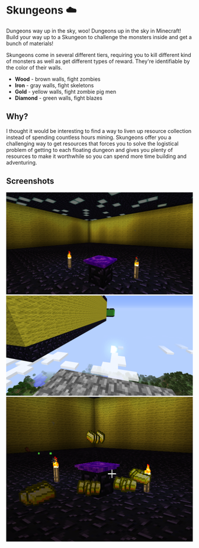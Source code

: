 # Skungeons :cloud:

Dungeons way up in the sky, woo! Dungeons up in the sky in Minecraft! Build your way up to a Skungeon to challenge the monsters inside and get a bunch of materials!

Skungeons come in several different tiers, requiring you to kill different kind of monsters as well as get different types of reward. They're identifiable by the color of their walls.

* **Wood** - brown walls, fight zombies
* **Iron** - gray walls, fight skeletons
* **Gold** - yellow walls, fight zombie pig men
* **Diamond** - green walls, fight blazes

## Why?

I thought it would be interesting to find a way to liven up resource collection instead of spending countless hours mining.
 Skungeons offer you a challenging way to get resources that forces you to solve the logistical problem of getting to each floating
 dungeon and gives you plenty of resources to make it worthwhile so you can spend more time building and adventuring.

## Screenshots

![inside](https://raw.githubusercontent.com/sheodox/skungeons/master/media/inside.png)
![outside](https://raw.githubusercontent.com/sheodox/skungeons/master/media/outside.png)
![rewards](https://raw.githubusercontent.com/sheodox/skungeons/master/media/rewards.png)

